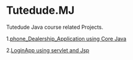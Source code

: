 # Tutedude.MJ

Tutedude Java course related Projects.


1.[phone_Dealership_Application using Core Java](https://github.com/Muhammed-Javith/Tutedude-MJ/tree/main/phone_Dealership_Application)

2.[LoginApp using servlet and Jsp](https://github.com/Muhammed-Javith/Tutedude-MJ/tree/main/LoginApp)